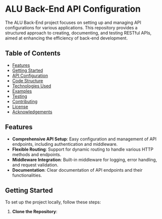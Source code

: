 # ALU Back-End API Configuration

The ALU Back-End project focuses on setting up and managing API configurations for various applications. This repository provides a structured approach to creating, documenting, and testing RESTful APIs, aimed at enhancing the efficiency of back-end development.

## Table of Contents

- [Features](#features)
- [Getting Started](#getting-started)
- [API Configuration](#api-configuration)
- [Code Structure](#code-structure)
- [Technologies Used](#technologies-used)
- [Examples](#examples)
- [Testing](#testing)
- [Contributing](#contributing)
- [License](#license)
- [Acknowledgements](#acknowledgements)

## Features

- **Comprehensive API Setup**: Easy configuration and management of API endpoints, including authentication and middleware.
- **Flexible Routing**: Support for dynamic routing to handle various HTTP methods and endpoints.
- **Middleware Integration**: Built-in middleware for logging, error handling, and request validation.
- **Documentation**: Clear documentation of API endpoints and their functionalities.

## Getting Started

To set up the project locally, follow these steps:

1. **Clone the Repository**:

